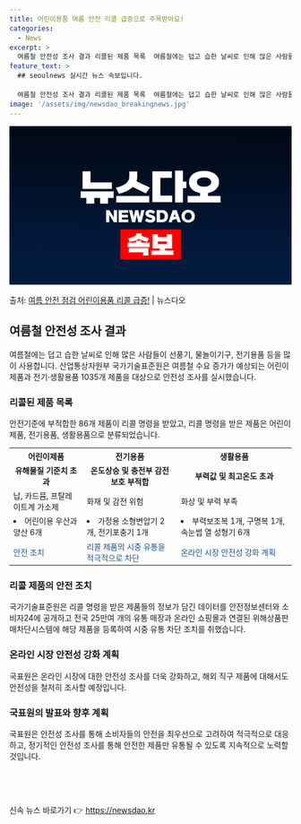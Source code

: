 ```yaml
---
title: 어린이용품 여름 안전 리콜 급증으로 주목받아요!
categories:
  - News
excerpt: >
  여름철 안전성 조사 결과 리콜된 제품 목록  여름철에는 덥고 습한 날씨로 인해 많은 사람들이 선풍기, 물놀이…
feature_text: >
  ## seoulnews 실시간 뉴스 속보입니다.

  여름철 안전성 조사 결과 리콜된 제품 목록  여름철에는 덥고 습한 날씨로 인해 많은 사람들이 선풍기, 물놀이…
image: '/assets/img/newsdao_breakingnews.jpg'
---
```


![뉴스다오 속보](/assets/img/newsdao_breakingnews.jpg)

<p>출처: <a href="https://newsdao.kr/4465" rel="dofollow">여름 안전 점검 어린이용품 리콜 급증!</a> | 뉴스다오</p>

<h2 data-ke-size="size26">여름철 안전성 조사 결과</h2>
<p data-ke-size="size16">여름철에는 덥고 습한 날씨로 인해 많은 사람들이 선풍기, 물놀이기구, 전기용품 등을 많이 사용합니다. 산업통상자원부 국가기술표준원은 여름철 수요 증가가 예상되는 어린이제품과 전기·생활용품 1035개 제품을 대상으로 안전성 조사를 실시했습니다.</p>

<h3>리콜된 제품 목록</h3>
<p data-ke-size="size16">안전기준에 부적합한 86개 제품이 리콜 명령을 받았고, 리콜 명령을 받은 제품은 어린이제품, 전기용품, 생활용품으로 분류되었습니다.</p>

<table>
	<tr>
		<th>어린이제품</th>
		<th>전기용품</th>
		<th>생활용품</th>
	</tr>
	<tr>
		<td style="text-align: center; height: 17px;"><b>유해물질 기준치 초과</b></td>
		<td style="text-align: center; height: 17px;"><b>온도상승 및 충전부 감전 보호 부적합</b></td>
		<td style="text-align: center; height: 17px;"><b>부력값 및 최고온도 초과</b></td>
	</tr>
	<tr>
		<td>납, 카드뮴, 프탈레이트계 가소제</td>
		<td>화재 및 감전 위험</td>
		<td>화상 및 부력 부족</td>
	</tr>
	<tr>
		<td><li>어린이용 우산과 양산 6개</li></td>
		<td><li>가정용 소형변압기 2개, 전기포충기 1개</li></td>
		<td><li>부력보조복 1개, 구명복 1개, 속눈썹 열 성형기 6개</li></td>
	</tr>
	<tr>
		<td><span style="color: #1a5490;">안전 조치</span></td>
		<td><span style="color: #1a5490;">리콜 제품의 시중 유통을 적극적으로 차단</span></td>
		<td><span style="color: #1a5490;">온라인 시장 안전성 강화 계획</span></td>
	</tr>
</table>

<h3>리콜 제품의 안전 조치</h3>
<p data-ke-size="size16">국가기술표준원은 리콜 명령을 받은 제품들의 정보가 담긴 데이터를 안전정보센터와 소비자24에 공개하고 전국 25만여 개의 유통 매장과 온라인 쇼핑몰과 연결된 위해상품판매차단시스템에 해당 제품을 등록하여 시중 유통 차단 조치를 취했습니다.</p>

<h3>온라인 시장 안전성 강화 계획</h3>
<p data-ke-size="size16">국표원은 온라인 시장에 대한 안전성 조사를 더욱 강화하고, 해외 직구 제품에 대해서도 안전성을 철저히 조사할 예정입니다.</p>

<h3>국표원의 발표와 향후 계획</h3>
<p data-ke-size="size16">국표원은 안전성 조사를 통해 소비자들의 안전을 최우선으로 고려하여 적극적으로 대응하고, 정기적인 안전성 조사를 통해 안전한 제품만 유통될 수 있도록 지속적으로 노력할 것입니다.</p>

<p data-ke-size="size16">&nbsp;</p>

<p data-ke-size="size16">&nbsp;</p> 

신속 뉴스 바로가기 👉 <a href="https://newsdao.kr" rel="dofollow">https://newsdao.kr</a>


